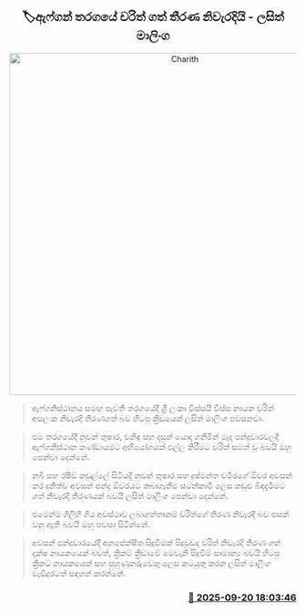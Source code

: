 <p align='center'><b><h2 align='center' title='Charith's decisions in the Afghanistan match were correct - Lasith Malinga'>🏷ඇෆ්ගන් තරගයේ චරිත් ගත් තීරණ නිවැරදියි - ලසිත් මාලිංග</h2></b></p>
<p align='center'><img src='https://helakuru.sgp1.cdn.digitaloceanspaces.com/esana/images/lib/malinda-charith.jpg' width='600' alt='Charith's decisions in the Afghanistan match were correct - Lasith Malinga'></p>

> ඇෆ්ගනිස්ථානය සමඟ පැවති තරගයේදී ශ්‍රී ලංකා විස්සයි විස්ස නායක චරිත් අසලංක නිවැරදි තීරණගත් බව හිටපු ක්‍රීඩයෙක් ලසිත් මාලිංග පවසනවා.

> එම තරගයේදී නුවන් තුෂාර, වනිඳු සහ දසුන් යොදා ගනිමින් මැද පන්දුවාරවලදී ඇෆ්ගනිස්ථාන කණ්ඩායමට අභියෝගයක් එල්ල කිරීමට චරිත් සමත් වූ බවයි ඔහු පෙන්වා දෙන්නේ.

> නබී සහ රෂීඩ් කඩුල්ලේ සිටියදී නුවන් තුෂාර සහ දුෂ්මන්ත චමීරගේ ඕවර අවසන් කර දුනිත්ව අවසන් පන්දු ඕවරයට තබාගැනීම සටන්කාමී ලෙස කඩුළු බිඳදැමීමට ගත් නිවැරදි තීරණයක් බවයි ලසිත් මාලිංග පෙන්වා දෙන්නේ.

> එමෙන්ම ගිලිහී ගිය අවස්ථාව ලබාගත්තානම් චරිත්ගේ තීරණ නිවැරදි බව පසක් වනු ඇති බවයි ඔහු පවසා සිටින්නේ.

> අවසන් පන්දුවාරයේදී අනපේක්ෂිත සිදුවීමක් සිදුවුවද චරිත් නිවැරදි තීරණ ගත් දක්ෂ නායකයෙක් බවත්, ක්‍රිකට් ක්‍රීඩාවේ මෙවැනි සිදුවීම් සාමාන්‍ය බවයි හිටපු ක්‍රිකට් නායකයෙක් සහ පුහුණුකරුවෙකු ලෙස කටයුතු කරන ලසිත් මාලිංග වැඩිදුරටත් සඳහන් කරන්නේ.



<h3 align='right'><a href='https://www.helakuru.lk/esana/p/113820/'>📅 2025-09-20 18:03:46</a></h3>
